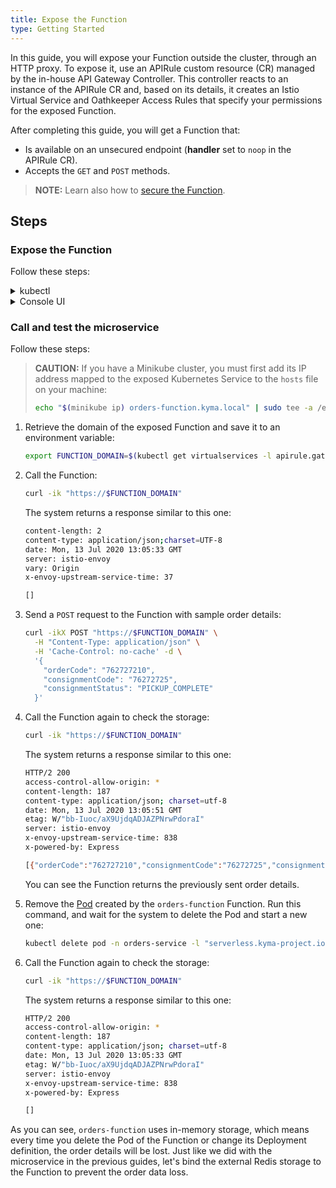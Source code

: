 ```yaml
---
title: Expose the Function
type: Getting Started
---
```


In this guide, you will expose your Function outside the cluster, through an HTTP proxy. To expose it, use an APIRule custom resource (CR) managed by the in-house API Gateway Controller. This controller reacts to an instance of the APIRule CR and, based on its details, it creates an Istio Virtual Service and Oathkeeper Access Rules that specify your permissions for the exposed Function.

After completing this guide, you will get a Function that:

- Is available on an unsecured endpoint (**handler** set to `noop` in the APIRule CR).
- Accepts the `GET` and `POST` methods.

> **NOTE:** Learn also how to [secure the Function](/components/api-gateway#tutorials-expose-and-secure-a-service-deploy-expose-and-secure-the-sample-resources).

## Steps

### Expose the Function

Follow these steps:

<div tabs name="steps" group="expose-function">
  <details>
  <summary label="kubectl">
  kubectl
  </summary>

1. Create an APIRule CR for the Function. It is exposed on port `80`, which is the default port of the [Service](/components/serverless/#architecture-architecture).

  ```yaml
  cat <<EOF | kubectl apply -f -
    apiVersion: gateway.kyma-project.io/v1alpha1
    kind: APIRule
    metadata:
      name: orders-function
      namespace: orders-service
    spec:
      gateway: kyma-gateway.kyma-system.svc.cluster.local
      rules:
        - path: /.*
          accessStrategies:
            - config: {}
              handler: noop
          methods: ["GET","POST"]
      service:
        host: orders-function
        name: orders-function
        port: 80
  EOF
  ```

2. Check that the APIRule was created and has the status `OK`:

  ```bash
  kubectl get apirules orders-function -n orders-service -o=jsonpath='{.status.APIRuleStatus.code}'
  ```

3. Access the Function's external address:

   ```bash
   curl https://orders-function.{CLUSTER_DOMAIN}
   ```

    </details>
    <details>
    <summary label="console-ui">
    Console UI
    </summary>

1. From the drop-down list in the top navigation panel, select the `orders-service` Namespace.

2. Go to **Configuration** > **API Rules** in the left navigation panel and select **Create API Rule**.

3. In the **General settings** section:

    - Enter `orders-function` as the API Rule's **Name**.

    >**NOTE:** The APIRule CR can have a name different from that of the Function, but it is recommended that all related resources share common names.

    - Enter `orders-function` as **Hostname** to indicate the host on which you want to expose your Function.

    - Select `orders-function` as the **Service** that indicates the Function you want to expose.

4. In the **Access strategies** section, leave the default settings, with the `GET` and `POST` methods and the `noop` handler selected.

5. Select **Create** to confirm the changes.

    A message appears on the screen confirming that the changes were saved.

6. Once the pop-up box closes, check that you can access the Function by selecting the HTTPS link under the **Host** column of the new `orders-function` API Rule.

    </details>
</div>

### Call and test the microservice

Follow these steps:

> **CAUTION:** If you have a Minikube cluster, you must first add its IP address mapped to the exposed Kubernetes Service to the `hosts` file on your machine:
>
> ```bash
> echo "$(minikube ip) orders-function.kyma.local" | sudo tee -a /etc/hosts
> ```

1. Retrieve the domain of the exposed Function and save it to an environment variable:

   ```bash
   export FUNCTION_DOMAIN=$(kubectl get virtualservices -l apirule.gateway.kyma-project.io/v1alpha1=orders-function.orders-service -n orders-service -o=jsonpath='{.items[*].spec.hosts[0]}')
   ```

2. Call the Function:

   ```bash
   curl -ik "https://$FUNCTION_DOMAIN"
   ```

   The system returns a response similar to this one:

   ```bash
   content-length: 2
   content-type: application/json;charset=UTF-8
   date: Mon, 13 Jul 2020 13:05:33 GMT
   server: istio-envoy
   vary: Origin
   x-envoy-upstream-service-time: 37

   []
   ```

3. Send a `POST` request to the Function with sample order details:

   ```bash
   curl -ikX POST "https://$FUNCTION_DOMAIN" \
     -H "Content-Type: application/json" \
     -H 'Cache-Control: no-cache' -d \
     '{
       "orderCode": "762727210",
       "consignmentCode": "76272725",
       "consignmentStatus": "PICKUP_COMPLETE"
     }'
   ```

4. Call the Function again to check the storage:

   ```bash
   curl -ik "https://$FUNCTION_DOMAIN"
   ```

   The system returns a response similar to this one:

   ```bash
   HTTP/2 200
   access-control-allow-origin: *
   content-length: 187
   content-type: application/json; charset=utf-8
   date: Mon, 13 Jul 2020 13:05:51 GMT
   etag: W/"bb-Iuoc/aX9UjdqADJAZPNrwPdoraI"
   server: istio-envoy
   x-envoy-upstream-service-time: 838
   x-powered-by: Express

   [{"orderCode":"762727210","consignmentCode":"76272725","consignmentStatus":"PICKUP_COMPLETE"}]
   ```

   You can see the Function returns the previously sent order details.

5. Remove the [Pod](https://kubernetes.io/docs/concepts/workloads/pods/) created by the `orders-function` Function. Run this command, and wait for the system to delete the Pod and start a new one:

   ```bash
   kubectl delete pod -n orders-service -l "serverless.kyma-project.io/function-name=orders-function"
   ```

6. Call the Function again to check the storage:

   ```bash
   curl -ik "https://$FUNCTION_DOMAIN"
   ```

   The system returns a response similar to this one:

   ```bash
   HTTP/2 200
   access-control-allow-origin: *
   content-length: 187
   content-type: application/json; charset=utf-8
   date: Mon, 13 Jul 2020 13:05:33 GMT
   etag: W/"bb-Iuoc/aX9UjdqADJAZPNrwPdoraI"
   server: istio-envoy
   x-envoy-upstream-service-time: 838
   x-powered-by: Express

   []
   ```

As you can see, `orders-function` uses in-memory storage, which means every time you delete the Pod of the Function or change its Deployment definition, the order details will be lost. Just like we did with the microservice in the previous guides, let's bind the external Redis storage to the Function to prevent the order data loss.
